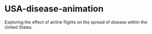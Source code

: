 # USA-disease-animation
Exploring the effect of airline flights on the spread of disease within the United States.
